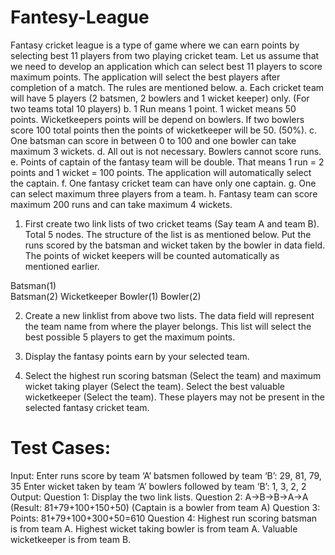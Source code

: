 # Fantesy-League

Fantasy cricket league is a type of game where we can earn points by selecting best 11 players from two playing cricket team. Let us assume that we need to develop an application which can select best 11 players to score maximum points. The application will select the best players after completion of a match.  The rules are mentioned below. 
    a. Each cricket team will have 5 players (2 batsmen, 2 bowlers and 1 wicket keeper) only. (For two teams total 10 players)
    b. 1 Run means 1 point.  1 wicket means 50 points. Wicketkeepers points will be depend on bowlers. If two bowlers score 100  total points then the points of wicketkeeper will be 50. (50%).
    c. One batsman can score in between 0 to 100 and one bowler can take maximum 3 wickets.
    d. All out is not necessary.  Bowlers cannot score runs.
    e. Points of captain of the fantasy team will be double. That means 1 run = 2 points and 1 wicket = 100 points. The application will automatically select the captain.
    f. One fantasy cricket team can have only one captain. 
    g. One can select maximum three players from a team.
    h. Fantasy team can score maximum 200 runs and can take maximum 4 wickets.




1. First create two link lists of two cricket teams (Say team A and team B). Total 5 nodes. The structure of the list is as mentioned below. Put the runs scored by the batsman and wicket taken by the bowler in data field. The points of wicket keepers will be counted automatically as mentioned earlier.

Batsman(1)  
Batsman(2)
Wicketkeeper
Bowler(1)
Bowler(2)


2. Create a new linklist from above two lists. The data field will represent the team name from where the player belongs. This list will select the best possible 5 players to get the maximum points.  

3. Display the fantasy points earn by your selected team.
    
4. Select the highest run scoring batsman (Select the team) and maximum wicket taking player (Select the team). Select the best valuable wicketkeeper (Select the team). These players may not be present in the selected fantasy cricket team. 



# Test Cases:
Input:
Enter runs score by team ‘A’ batsmen followed by team ‘B’:
29, 81, 79, 35
Enter wicket taken by team ‘A’ bowlers followed by team ‘B’:
1, 3, 2, 2
Output:
Question 1: Display the two link lists.
Question 2: A->B->B->A->A (Result: 81+79+100+150+50) (Captain is a bowler from team A)
Question 3: Points: 81+79+100+300+50=610
Question 4: Highest run scoring batsman is from team A. Highest wicket taking bowler is from team A. Valuable wicketkeeper is from team B.
